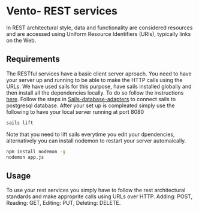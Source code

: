 # Vento- REST services

In REST architectural style, data and functionality are considered resources and are accessed using Uniform Resource Identifiers (URIs), typically links on the Web. 

## Requirements

The RESTful services have a basic client server aproach. You need to have your server up and running to be able to make the HTTP calls using the URLs. We have used sails for this purpose, have sails installed globally and then install all the dependencies locally. To do so follow the instructions [here](README.md). Follow the steps in [Sails-database-adapters](https://sailsjs.com/documentation/concepts/extending-sails/adapters/available-adapters) to connect sails to postgresql database.
After your set up is compleated simply use the following to have your local server running at port 8080
```bash
sails lift
```
Note that you need to lift sails everytime you edit your dpendencies, alternatively you can install nodemon to restart your server automaically.
```bash
npm install nodemon -g
nodemon app.js
```

## Usage
To use your rest services you simply have to follow the rest architectural standards and make approprite calls using URLs over HTTP.
Adding: POST, 
Reading: GET, 
Editing: PUT, 
Deleting: DELETE. 

